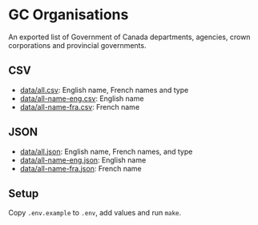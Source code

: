 # GC Organisations
An exported list of Government of Canada departments, agencies, crown corporations and provincial governments.

## CSV
- [data/all.csv](./data/all.csv): English name, French names and type
- [data/all-name-eng.csv](./data/all-name-eng.csv): English name
- [data/all-name-fra.csv](./data/all-name-fra.csv): French name

## JSON
- [data/all.json](./data/all.json): English name, French names, and type
- [data/all-name-eng.json](./data/all-name-eng.json): English name
- [data/all-name-fra.json](./data/all-name-fra.json): French name

## Setup
Copy `.env.example` to `.env`, add values and run `make`.